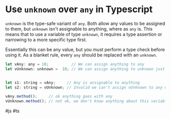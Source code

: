 # Use `unknown` over `any` in Typescript

`unknown` is the type-safe variant of `any`. Both allow any values to be assigned to them, but `unknown` isn't assignable to anything, where as `any` is. This means that to use a variable of type `unknown`, it requires a type assertion or narrowing to a more specific type first.

Essentially this can be any value, but you must perform a type check before using it.
As a blanket rule, every `any` should be replaced with an `unknown`.

```javascript
let vAny: any = 10;          // We can assign anything to any
let vUnknown: unknown =  10; // We can assign anything to unknown just like any 


let s1: string = vAny;     // Any is assignable to anything 
let s2: string = vUnknown; // Invalid we can't assign vUnknown to any other type (without an explicit assertion)

vAny.method();     // ok anything goes with any
vUnknown.method(); // not ok, we don't know anything about this variable
```

#js
#ts
